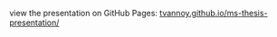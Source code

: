 view the presentation on GitHub Pages: [tvannoy.github.io/ms-thesis-presentation/](https://tvannoy.github.io/ms-thesis-presentation/)
